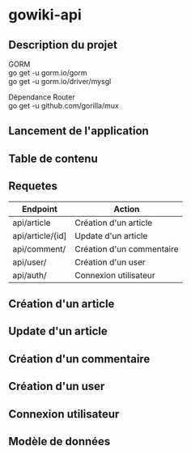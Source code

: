 # gowiki-api

## Description du projet

GORM   
go get -u gorm.io/gorm  
go get -u gorm.io/driver/mysgl   

Dépendance Router  
go get -u github.com/gorilla/mux

## Lancement de l'application 

## Table de contenu

## Requetes

| Endpoint |   Action  |
|--|--|
| api/article  | Création d'un article |
| api/article/{id] | Update d'un article  |
| api/comment/ | Création d'un commentaire |
| api/user/ | Création d'un user |
| api/auth/ | Connexion utilisateur |


## Création d'un article

## Update d'un article

## Création d'un commentaire

## Création d'un user

## Connexion utilisateur

## Modèle de données



